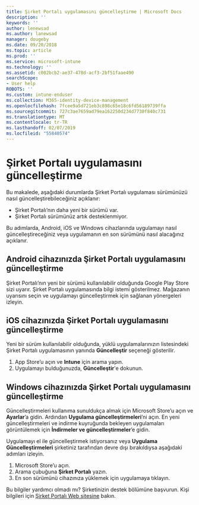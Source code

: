 ```yaml
---
title: Şirket Portalı uygulamasını güncelleştirme | Microsoft Docs
description: ''
keywords: ''
author: lenewsad
ms.author: lanewsad
manager: dougeby
ms.date: 09/20/2018
ms.topic: article
ms.prod: ''
ms.service: microsoft-intune
ms.technology: ''
ms.assetid: c002bcb2-ae37-478d-acf3-2bf51faae490
searchScope:
- User help
ROBOTS: ''
ms.custom: intune-enduser
ms.collection: M365-identity-device-management
ms.openlocfilehash: 7fcee9a5d721eb3c898c65e18c6fd56189739ffa
ms.sourcegitcommit: 727c3ae7659ad79ea162250d234d7730f840c731
ms.translationtype: MT
ms.contentlocale: tr-TR
ms.lasthandoff: 02/07/2019
ms.locfileid: "55840574"
---
```

# <a name="how-to-update-the-company-portal-app"></a>Şirket Portalı uygulamasını güncelleştirme

Bu makalede, aşağıdaki durumlarda Şirket Portalı uygulaması sürümünüzü nasıl güncelleştirebileceğiniz açıklanır:  
* Şirket Portalı’nın daha yeni bir sürümü var.
* Şirket Portalı sürümünüz artık desteklenmiyor.

Bu adımlarda, Android, iOS ve Windows cihazlarında uygulamayı nasıl güncelleştireceğiniz veya uygulamanın en son sürümünü nasıl alacağınız açıklanır.    

## <a name="update-the-company-portal-app-on-your-android-device"></a>Android cihazınızda Şirket Portalı uygulamasını güncelleştirme  

Şirket Portalı’nın yeni bir sürümü kullanılabilir olduğunda Google Play Store sizi uyarır. Şirket Portalı uygulamasında bilgi istemi gösterilmez. Mağazanın uyarısını seçin ve uygulamayı güncelleştirmek için sağlanan yönergeleri izleyin. 

## <a name="update-the-company-portal-app-on-your-ios-device"></a>iOS cihazınızda Şirket Portalı uygulamasını güncelleştirme  

Yeni bir sürüm kullanılabilir olduğunda, yüklü uygulamalarınızın listesindeki Şirket Portalı uygulamasının yanında **Güncelleştir** seçeneği gösterilir.  

1. App Store’u açın ve **Intune** için arama yapın.  
2. Uygulamayı bulduğunuzda, **Güncelleştir**'e dokunun.  

## <a name="update-the-company-portal-app-on-your-windows-device"></a>Windows cihazınızda Şirket Portalı uygulamasını güncelleştirme
Güncelleştirmeleri kullanıma sunuldukça almak için Microsoft Store’u açın ve **Ayarlar**’a gidin. Ardından **Uygulama güncelleştirmeleri**’ni açın. En yeni güncelleştirmeleri ve indirme kuyruğunda bekleyen uygulamaları görüntülemek için **İndirmeler ve güncelleştirmeler**’e gidin.  

Uygulamayı el ile güncelleştirmek istiyorsanız veya **Uygulama Güncelleştirmeleri** şirketiniz tarafından devre dışı bırakıldıysa aşağıdaki adımları izleyin.  
1. Microsoft Store’u açın.
2. Arama çubuğuna **Şirket Portalı** yazın.
3. En son sürümünü cihazınıza yüklemek için uygulamaya tıklayın. 


Bu bilgiler yardımcı olmadı mı? Şirketinizin destek bölümüne başvurun. Kişi bilgileri için [Şirket Portalı Web sitesine](https://go.microsoft.com/fwlink/?linkid=2010980) bakın.
